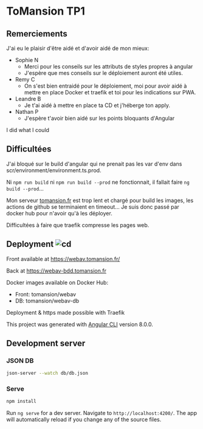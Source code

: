 # ToMansion TP1

## Remerciements

J'ai eu le plaisir d'être aidé et d'avoir aidé de mon mieux:
- Sophie N
  - Merci pour les conseils sur les attributs de styles propres à angular
  - J'espère que mes conseils sur le déploiement auront été utiles.
- Remy C
  - On s'est bien entraidé pour le déploiement, moi pour avoir aidé à mettre en place Docker et traefik et toi pour les indications sur PWA.
- Leandre B
  - Je t'ai aidé à mettre en place ta CD et j'héberge ton apply.
- Nathan P
  - J'espère t'avoir bien aidé sur les points bloquants d'Angular

I did what I could

## Difficultées

J'ai bloqué sur le build d'angular qui ne prenait pas les var d'env dans scr/environment/environment.ts.prod.

Ni `npm run build` ni `npm run build --prod` ne fonctionnait, il fallait faire `ng build --prod`...

Mon serveur [tomansion.fr](https://tomansion.fr) est trop lent et chargé pour build les images, les actions de github se terminaient en timeout... Je suis donc passé par docker hub pour n'avoir qu'à les déployer.

Difficultées à faire que traefik compresse les pages web.

## Deployment ![cd](https://github.com/Polytech-Paris-Sud-Web/TP2-TomMansion/actions/workflows/deploy.yml/badge.svg)

Front available at https://webav.tomansion.fr/

Back at https://webav-bdd.tomansion.fr

Docker images available on Docker Hub:
- Front: tomansion/webav
- DB: tomansion/webav-db

Deployment & https made possible with Traefik

This project was generated with [Angular CLI](https://github.com/angular/angular-cli) version 8.0.0.


## Development server

### JSON DB
```bash
json-server --watch db/db.json
```

### Serve
```bash
npm install
```

Run `ng serve` for a dev server. Navigate to `http://localhost:4200/`. The app will automatically reload if you change any of the source files.
